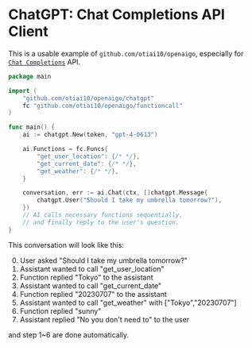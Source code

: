 # ChatGPT: Chat Completions API Client

This is a usable example of `github.com/otiai10/openaigo`, especially for [`Chat Completions`](https://platform.openai.com/docs/guides/gpt/chat-completions-api) API.

```go
package main

import (
    "github.com/otiai10/openaigo/chatgpt"
    fc "github.com/otiai10/openaigo/functioncall"
)

func main() {
    ai := chatgpt.New(token, "gpt-4-0613")

    ai.Functions = fc.Funcs{
        "get_user_location": {/* */},
        "get_current_date": {/* */},
        "get_weather": {/* */},
    }

    conversation, err := ai.Chat(ctx, []chatgpt.Message{
        chatgpt.User("Should I take my umbrella tomorrow?"),
    })
    // AI calls necessary functions sequentially,
    // and finally reply to the user's question.
}
```
This conversation will look like this:

0. User asked "Should I take my umbrella tomorrow?"
1. Assistant wanted to call "get_user_location"
2. Function replied "Tokyo" to the assistant
3. Assistant wanted to call "get_current_date"
4. Function replied "20230707" to the assistant
5. Assistant wanted to call "get_weather" with ["Tokyo","20230707"]
6. Function replied "sunny"
7. Assistant replied "No you don't need to" to the user

and step 1~6 are done automatically.
